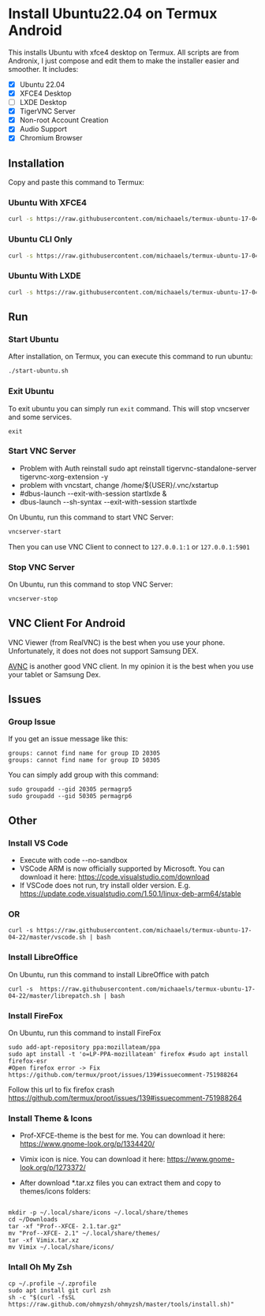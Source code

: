 # Install Ubuntu22.04 on Termux Android

This installs Ubuntu with xfce4 desktop on Termux. All scripts are from Andronix, I just compose and edit them to make the installer easier and smoother. It includes:

- [x] Ubuntu 22.04
- [x] XFCE4 Desktop
- [ ] LXDE Desktop
- [x] TigerVNC Server
- [x] Non-root Account Creation
- [x] Audio Support
- [x] Chromium Browser

## Installation

Copy and paste this command to Termux:

### Ubuntu With XFCE4

```bash
curl -s https://raw.githubusercontent.com/michaaels/termux-ubuntu-17-04-22/master/ubuntu.sh | bash
```

### Ubuntu CLI Only

```bash
curl -s https://raw.githubusercontent.com/michaaels/termux-ubuntu-17-04-22/master/ubuntu.sh | bash nde
```

### Ubuntu With LXDE

```bash
curl -s https://raw.githubusercontent.com/michaaels/termux-ubuntu-17-04-22/master/ubuntu.sh | bash lxde
```

## Run

### Start Ubuntu

After installation, on Termux, you can execute this command to run ubuntu:

```bash
./start-ubuntu.sh
```

### Exit Ubuntu

To exit ubuntu you can simply run `exit` command. This will stop vncserver and some services.

```
exit
```

### Start VNC Server

- Problem with Auth reinstall sudo apt reinstall tigervnc-standalone-server tigervnc-xorg-extension -y
- problem with vncstart, change /home/${USER}/.vnc/xstartup
- #dbus-launch --exit-with-session startlxde &
- dbus-launch --sh-syntax --exit-with-session startlxde

On Ubuntu, run this command to start VNC Server:

```bash
vncserver-start
```

Then you can use VNC Client to connect to `127.0.0.1:1` or `127.0.0.1:5901`

### Stop VNC Server

On Ubuntu, run this command to stop VNC Server:

```bash
vncserver-stop
```

## VNC Client For Android

VNC Viewer (from RealVNC) is the best when you use your phone. Unfortunately, it does not does not support Samsung DEX.

[AVNC](https://f-droid.org/en/packages/com.gaurav.avnc/index.html) is another good VNC client. In my opinion it is the best when you use your tablet or Samsung Dex.

## Issues

### Group Issue

If you get an issue message like this:

```
groups: cannot find name for group ID 20305
groups: cannot find name for group ID 50305
```

You can simply add group with this command:

```
sudo groupadd --gid 20305 permagrp5
sudo groupadd --gid 50305 permagrp6
```

## Other

### Install VS Code

- Execute with code --no-sandbox
- VSCode ARM is now officially supported by Microsoft. You can download it here: https://code.visualstudio.com/download
- If VSCode does not run, try install older version. E.g. https://update.code.visualstudio.com/1.50.1/linux-deb-arm64/stable

### OR

```
curl -s https://raw.githubusercontent.com/michaaels/termux-ubuntu-17-04-22/master/vscode.sh | bash
```

### Install LibreOffice

On Ubuntu, run this command to install LibreOffice with patch

```
curl -s  https://raw.githubusercontent.com/michaaels/termux-ubuntu-17-04-22/master/librepatch.sh | bash
```

### Install FireFox

On Ubuntu, run this command to install FireFox

```
sudo add-apt-repository ppa:mozillateam/ppa
sudo apt install -t 'o=LP-PPA-mozillateam' firefox #sudo apt install firefox-esr
#Open firefox error -> Fix https://github.com/termux/proot/issues/139#issuecomment-751988264
```

Follow this url to fix firefox crash https://github.com/termux/proot/issues/139#issuecomment-751988264

### Install Theme & Icons

- Prof-XFCE-theme is the best for me. You can download it here: https://www.gnome-look.org/p/1334420/

- Vimix icon is nice. You can download it here: https://www.gnome-look.org/p/1273372/

- After download \*.tar.xz files you can extract them and copy to themes/icons folders:

```

mkdir -p ~/.local/share/icons ~/.local/share/themes
cd ~/Downloads
tar -xf "Prof--XFCE- 2.1.tar.gz"
mv "Prof--XFCE- 2.1" ~/.local/share/themes/
tar -xf Vimix.tar.xz
mv Vimix ~/.local/share/icons/

```

### Intall Oh My Zsh

```
cp ~/.profile ~/.zprofile
sudo apt install git curl zsh
sh -c "$(curl -fsSL https://raw.github.com/ohmyzsh/ohmyzsh/master/tools/install.sh)"
```
